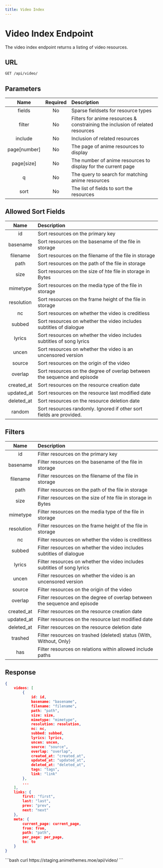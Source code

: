 ```yaml
---
title: Video Index
---
```


<Block>

# Video Index Endpoint

The video index endpoint returns a listing of video resources.

## URL

```sh
GET /api/video/
```

## Parameters

| Name         | Required | Description                                                                   |
| :----------: | :------: | :---------------------------------------------------------------------------- |
| fields       | No       | Sparse fieldsets for resource types                                           |
| filter       | No       | Filters for anime resources & constraining the inclusion of related resources |
| include      | No       | Inclusion of related resources                                                |
| page[number] | No       | The page of anime resources to display                                        |
| page[size]   | No       | The number of anime resources to display for the current page                 |
| q            | No       | The query to search for matching anime resources                              |
| sort         | No       | The list of fields to sort the resources                                      |

## Allowed Sort Fields

|    Name    | Description                                                              |
| :--------: | :----------------------------------------------------------------------- |
| id         | Sort resources on the primary key                                        |
| basename   | Sort resources on the basename of the file in storage                    |
| filename   | Sort resources on the filename of the file in storage                    |
| path       | Sort resources on the path of the file in storage                        |
| size       | Sort resources on the size of hte file in storage in Bytes               |
| mimetype   | Sort resources on the media type of the file in storage                  |
| resolution | Sort resources on the frame height of the file in storage                |
| nc         | Sort resources on whether the video is creditless                        |
| subbed     | Sort resources on whether the video includes subtitles of dialogue       |
| lyrics     | Sort resources on whether the video includes subtitles of song lyrics    |
| uncen      | Sort resources on whether the video is an uncensored version             |
| source     | Sort resources on the origin of the video                                |
| overlap    | Sort resources on the degree of overlap between the sequence and episode |
| created_at | Sort resources on the resource creation date                             |
| updated_at | Sort resources on the resource last modified date                        |
| deleted_at | Sort resources on the resource deletion date                             |
| random     | Sort resources randomly. Ignored if other sort fields are provided.      |

## Filters

|    Name    | Description                                                                |
| :--------: | :------------------------------------------------------------------------- |
| id         | Filter resources on the primary key                                        |
| basename   | Filter resources on the basename of the file in storage                    |
| filename   | Filter resources on the filename of the file in storage                    |
| path       | Filter resources on the path of the file in storage                        |
| size       | Filter resources on the size of hte file in storage in Bytes               |
| mimetype   | Filter resources on the media type of the file in storage                  |
| resolution | Filter resources on the frame height of the file in storage                |
| nc         | Filter resources on whether the video is creditless                        |
| subbed     | Filter resources on whether the video includes subtitles of dialogue       |
| lyrics     | Filter resources on whether the video includes subtitles of song lyrics    |
| uncen      | Filter resources on whether the video is an uncensored version             |
| source     | Filter resources on the origin of the video                                |
| overlap    | Filter resources on the degree of overlap between the sequence and episode |
| created_at | Filter resources on the resource creation date                             |
| updated_at | Filter resources on the resource last modified date                        |
| deleted_at | Filter resources on the resource deletion date                             |
| trashed    | Filter resources on trashed (deleted) status {With, Without, Only}         |
| has        | Filter resources on relations within allowed include paths                 |

## Response

```json
{
    videos: [
        {
            id: id,
            basename: "basename",
            filename: "filename",
            path: "path",
            size: size,
            mimetype: "mimetype",
            resolution: resolution,
            nc: nc,
            subbed: subbed,
            lyrics: lyrics,
            uncen: uncen,
            source: "source",
            overlap: "overlap",
            created_at: "created_at",
            updated_at: "updated_at",
            deleted_at: "deleted_at",
            tags: "tags",
            link: "link"
        },
        ...
    ],
    links: {
        first: "first",
        last: "last",
        prev: "prev",
        next: "next"
    },
    meta: {
        current_page: current_page,
        from: from,
        path: "path",
        per_page: per_page,
        to: to
    }
}
```

<Example>

<CURL>
```bash
curl https://staging.animethemes.moe/api/video/
```
</CURL>

</Example>

</Block>
